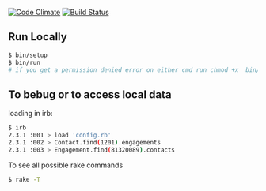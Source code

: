[![Code Climate](https://codeclimate.com/github/dvmonroe/hubspot/badges/gpa.svg)](https://codeclimate.com/github/dvmonroe/hubspot)
[![Build Status](https://travis-ci.org/dvmonroe/hubspot.svg?branch=master)](https://travis-ci.org/dvmonroe/hubspot)

## Run Locally
```sh
$ bin/setup
$ bin/run
# if you get a permission denied error on either cmd run chmod +x  bin/setup || chmod +x bin/run
```

## To bebug or to access local data

loading in irb:
```sh
$ irb
2.3.1 :001 > load 'config.rb'
2.3.1 :002 > Contact.find(1201).engagements
2.3.1 :003 > Engagement.find(81320089).contacts
```

To see all possible rake commands
```sh
$ rake -T
```
